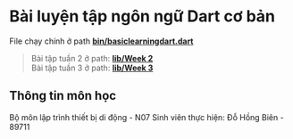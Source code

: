 # Bài luyện tập ngôn ngữ Dart cơ bản
File chạy chính ở path **[bin/basiclearningdart.dart](bin/basiclearningdart.dart)**
> Bài tập tuần 2 ở path: **[lib/Week 2](lib/Week%202/)** <br>
> Bài tập tuần 3 ở path: **[lib/Week 3](lib/Week%203/)** 

## Thông tin môn học
Bộ môn lập trình thiết bị di động - N07
Sinh viên thực hiện: Đỗ Hồng Biên - 89711
